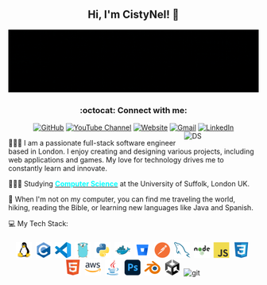 <!-- markdownlint-disable-next-line MD041 -->
<h2 align="center" ">Hi, I'm CistyNel! 👋</h3>
<!-- <div  align="center" ><h1><img width="580" align="center"  src="https://readme-typing-svg.herokuapp.com?font=Fira+Code&pause=500&color=12F7DE&width=435&lines=Hello+there!+My+name+is+CistyNel.👋" alt="Typing SVG" /></h1></div> -->

![my_banner](./assets/Cristy_code.gif)

<h3 align="center"> :octocat: Connect with me:</h3>
<div align="center">
<a href="https://github.com/CristyNel/"                      ><img src="https://img.shields.io/badge/Github-181717?style=for-the-badge&labelColor=555555&logo=Github&logoColor"              alt="GitHub"          /></a>
<a href="https://www.youtube.com/@buligacristinel-nelu2740"  ><img src="https://img.shields.io/badge/Youtube-FF0000?style=for-the-badge&labelColor=555555&logo=Youtube&logoColor=FF0000"     alt="YouTube Channel" /></a>
<a href="https://cristynel.github.io/CristyNel"                 ><img src="https://img.shields.io/badge/WebSite-07a6a4?style=for-the-badge&labelColor=555555&logo=GoDaddy&logoColor=85edec" alt="Website"         /></a>
<a href="mailto:buligacristinelnelly@gmail.com"              ><img src="https://img.shields.io/badge/mail-Gmail-D14836?style=for-the-badge&labelColor=555555&logo=gmail&logoColor=D14836"   alt="Gmail"           /></a>
<a href="https://www.linkedin.com/in/buliga-cristinel-nelu/" ><img src="https://img.shields.io/badge/Linkedin-0A66C2?style=for-the-badge&labelColor=555555&logo=LinkedIn&logoColor"          alt="LinkedIn"        /></a>

</div>
<img src="https://media2.giphy.com/media/caky2f3c0YF08oKyzG/200w.gif?cid=6c09b952xyrgeorjn2abqyc230l4aakpgzsu9i59k3uca3bl&ep=v1_gifs_search&rid=200w.gif&ct=g" alt="DS" align="right" width="150" />
<p>👩🏻‍💻  I am a passionate full-stack software engineer based in London. I enjoy creating and designing various projects, including web applications and games. My love for technology drives me to constantly learn and innovate. </p>
<p>👩🏻‍🎓  Studying <a href="https://www.uos.ac.uk"><strong style="color: cyan;">Computer Science</strong></a> at the University of Suffolk, London UK.</p>
<p>📘  When I'm not on my computer, you can find me traveling the world, hiking, reading the Bible, or learning new languages like Java and Spanish.</p>
<!-- <div align="left">
  <a href="https://github.com/CristyNel?tab=followers">
      <img alt="followers" title="Follow me on Github" src="https://custom-icon-badges.demolab.com/github/followers/CristyNel?color=236ad3&labelColor=1155ba&style=for-the-badge&logo=person-add&label=Follow&logoColor=white"/></a>
  <a href="https://github.com/CristyNel?tab=repositories&sort=stargazers">
      <img alt="total stars" title="Total stars on GitHub" src="https://custom-icon-badges.demolab.com/github/stars/CristyNel?color=55960c&style=for-the-badge&labelColor=488207&logo=star"/></a>
</div> -->

<h align="left">💻 My Tech Stack:</h>

###

<!-- />&nbsp; -->
<div align="center">
  <img width="32" height="32" src="https://raw.githubusercontent.com/devicons/devicon/master/icons/linux/linux-original.svg"                                            alt="linux"      />&nbsp;
  <img width="32" height="32" src="https://raw.githubusercontent.com/devicons/devicon/master/icons/c/c-original.svg"                                                    alt="c"          />&nbsp;
  <img width="32" height="32" src="https://raw.githubusercontent.com/devicons/devicon/master/icons/vscode/vscode-original.svg"                                          alt="vscode"     />&nbsp;
  <img width="32" height="32" src="https://raw.githubusercontent.com/devicons/devicon/master/icons/go/go-original.svg"                                                  alt="go"         />&nbsp;
  <img width="32" height="32" src="https://raw.githubusercontent.com/devicons/devicon/master/icons/python/python-original.svg"                                          alt="python"     />&nbsp;
  <img width="32" height="32" src="https://raw.githubusercontent.com/devicons/devicon/master/icons/docker/docker-original.svg"                                          alt="docker"     />&nbsp;
  <img width="32" height="32" src="https://raw.githubusercontent.com/devicons/devicon/master/icons/bitbucket/bitbucket-original.svg"                                    alt="bitbucket"  />&nbsp;
  <img width="32" height="32" src="https://raw.githubusercontent.com/devicons/devicon/master/icons/postman/postman-original.svg"                                        alt="postman"    />&nbsp;
  <img width="32" height="32" src="https://raw.githubusercontent.com/devicons/devicon/master/icons/mysql/mysql-original.svg"                                            alt="mysql"      />&nbsp;
  <img width="32" height="32" src="https://raw.githubusercontent.com/devicons/devicon/master/icons/nodejs/nodejs-original-wordmark.svg"                                 alt="nodejs"     />&nbsp;
  <img width="32" height="32" src="https://raw.githubusercontent.com/devicons/devicon/master/icons/javascript/javascript-original.svg"                                  alt="javascript" />&nbsp;
  <img width="32" height="32" src="https://raw.githubusercontent.com/devicons/devicon/master/icons/css3/css3-original.svg"                                              alt="css3"       />&nbsp;
  <img width="32" height="32" src="https://raw.githubusercontent.com/devicons/devicon/master/icons/html5/html5-original.svg"                                            alt="html5"      />&nbsp;
  <img width="32" height="32" src="https://raw.githubusercontent.com/devicons/devicon/master/icons/amazonwebservices/amazonwebservices-original-wordmark.svg"           alt="aws"        />&nbsp;
  <img width="32" height="32" src="https://raw.githubusercontent.com/devicons/devicon/master/icons/java/java-original.svg"                                              alt="java"       />&nbsp;
  <img width="32" height="32" src="https://raw.githubusercontent.com/devicons/devicon/master/icons/photoshop/photoshop-original.svg"                                    alt="photoshop"  />&nbsp;
  <img width="32" height="32" src="https://raw.githubusercontent.com/devicons/devicon/master/icons/blender/blender-original.svg"                                        alt="blender"    />&nbsp;
  <img width="32" height="32" src="https://raw.githubusercontent.com/devicons/devicon/master/icons/unity/unity-original.svg"                                            alt="unity"      />&nbsp;
  <img width="32" height="32" src="https://academyclass.com/wp-content/uploads/2021/10/ACCL-Unreal-Engine-300x300.png"                                                  alt="git"        />&nbsp;
</div>
  <!-- <a href="https://www.microsoft.com/en-us/sql-server" target="_blank" rel="noreferrer"> <img src="https://www.svgrepo.com/show/303229/microsoft-sql-server-logo.svg" alt="mssql" width="30" height="30"/>&nbsp; -->
  <!-- <a href="https://www.postgresql.org" target="_blank" rel="noreferrer"> <img src="https://raw.githubusercontent.com/devicons/devicon/master/icons/postgresql/postgresql-original-wordmark.svg" alt="postgresql" width="30" height="30"/>&nbsp; -->
  <!-- <a href="https://github.com/thinkright20"> <img src="https://skillicons.dev/icons?i=vscode,postman,photoshop,blender,unreal,github,bitbucket,sql" /></a> -->
  <!-- <a href="https://www.mongodb.com/" target="_blank" rel="noreferrer"> <img src="https://raw.githubusercontent.com/devicons/devicon/master/icons/mongodb/mongodb-original-wordmark.svg" alt="mongodb" width="30" height="30"/>&nbsp; -->
  <!-- <a href="https://gohugo.io/" target="_blank" rel="noreferrer"> <img src="https://api.iconify.design/logos-hugo.svg" alt="hugo" width="30" height="30"/>&nbsp; -->

<!-- <h3 align="left">📊 Stats:</h3> -->
<!-- dark radical merko gruvbox tokyonight onedark cobalt synthwave highcontrast dracula -->
<!-- <p><img align="left" src="https://github-readme-stats.vercel.app/api?username=cristynel&show_icons=true&locale=en&layout=compact&theme=dark" alt="cristynel" /></p> -->

<!-- <p><img align="center" src="https://github-readme-streak-stats.herokuapp.com/?user=cristynel&&theme=merko" alt="cristynel" /></p> -->
<!-- <p><img align="center" src="https://github-readme-stats.vercel.app/api/top-langs?username=cristynel&show_icons=true&locale=en&layout=compact&theme=gruvbox" alt="cristynel" /></p> -->

<!-- <h3 align="left">🏆 GitHub Trophies:</h3>
<p align="left"> <a href="https://github.com/ryo-ma/github-profile-trophy"><img src="https://github-profile-trophy.vercel.app/?username=cristynel&theme=dark " alt="cristynel" /></a> </p> -->

<!--
**CristyNel/CristyNel** is a ✨ _special_ ✨ repository because its `README.md` (this file) appears on your GitHub profile.

Here are some ideas to get you started:
⚒️
- 🔭 I’m currently working on ...
- 🌱 I’m currently learning ...
- 👯 I’m looking to collaborate on ...
- 🤔 I’m looking for help with ...
- 💬 Ask me about ...
- 📫 How to reach me: ...
- 😄 Pronouns: ...
- ⚡ Fun fact: ...
- 🎯 Goals
- 🤝 Open to Collaborate

> [!IMPORTANT]\
>

> [!WARNING]\
>

> [!NOTE]\
> I'm a developer, not because of the technologies and programming languages that I knows, but because of everything I'm willing to learn.
Hi everyone, this is my  profile's README. If you like it, give a ⭐ I'm committed to sharing my journey of learning new technologies and pushing the boundaries of what's possible. 🎯 It reflects my passion for coding and creativity.

🎯 This repository reflects my passion for coding and creativity. I'm committed to sharing my journey of learning new technologies and pushing the boundaries of what's possible. Explore my work and join me in advancing software development!
  -->
<!-- <h5 align="left">📊 Stats:</h5>
<p align="left"> -->
  <!-- <img alt="Top Langs" height="130px" src="https://github-readme-stats.vercel.app/api/top-langs/?username=cristynel&layout=compact&show_icons=true&theme=dark&hide_border=true" />
  <img alt="card" height="130px"  src="https://github-profile-summary-cards.vercel.app/api/cards/profile-details?username=cristynel&theme=dark"/> -->

  <!-- <img height="120px" src="https://github-readme-streak-stats.herokuapp.com/?user=cristynel&&theme=dark" alt="cristynel" /> -->
  <!-- <img alt="snakeanime" height="200px" src="https://raw.githubusercontent.com/cristynel/cristynel/output/github-contribution-grid-snake-dark.svg"> -->
  <!-- <img alt="card" height="200px"  src="https://github-readme-activity-graph.vercel.app/graph?username=cristynel&theme=github-compact"/> -->
</p>
<!-- <p><img height="110px" src="https://github-profile-trophy.vercel.app/?username=cristynel&theme=darkhub" alt="cristynel" /></p> -->

<!-- <div align="center"> -->

<!-- <p align="left">
  <img src="https://github-readme-stats-davevad93s-projects.vercel.app/api/top-langs?username=cristynel&show_icons=true&locale=en&layout=compact&langs_count=12&title_color=7dedff&text_color=7dedff&border_color=7dedff&theme=chartreuse-dark" alt="cristynel" height=120 /></a>
  <img src="https://github-readme-stats-davevad93s-projects.vercel.app/api?username=cristynel&show_icons=true&locale=en&title_color=7dedff&text_color=7dedff&icon_color=7dedff&border_color=7dedff&theme=chartreuse-dark" alt="cristynel" height=120 /></a>
  <img src="https://github-readme-streak-stats-davevad93s-projects.vercel.app/?user=cristynel&&border=7dedff&stroke=7dedff&ring=7dedff&fire=7dedff&currStreakNum=7dedff&sideNums=7dedff&currStreakLabel=7dedff&sideLabels=7dedff&dates=7dedff&theme=chartreuse-dark" alt="cristynel" height=120
</p> -->
